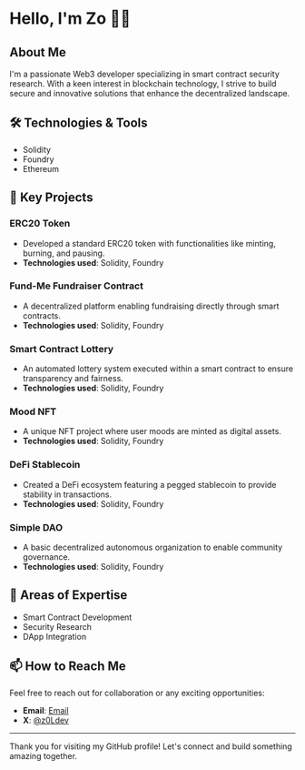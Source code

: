 # Hello, I'm Zo 👋🏾
## About Me
I'm a passionate Web3 developer specializing in smart contract security research. With a keen interest in blockchain technology, I strive to build secure and innovative solutions that enhance the decentralized landscape.

## 🛠 Technologies & Tools
- Solidity
- Foundry
- Ethereum

## 💼 Key Projects

### ERC20 Token
- Developed a standard ERC20 token with functionalities like minting, burning, and pausing.
- **Technologies used**: Solidity, Foundry

### Fund-Me Fundraiser Contract
- A decentralized platform enabling fundraising directly through smart contracts.
- **Technologies used**: Solidity, Foundry

### Smart Contract Lottery
- An automated lottery system executed within a smart contract to ensure transparency and fairness.
- **Technologies used**: Solidity, Foundry

### Mood NFT
- A unique NFT project where user moods are minted as digital assets.
- **Technologies used**: Solidity, Foundry

### DeFi Stablecoin
- Created a DeFi ecosystem featuring a pegged stablecoin to provide stability in transactions.
- **Technologies used**: Solidity, Foundry

### Simple DAO
- A basic decentralized autonomous organization to enable community governance.
- **Technologies used**: Solidity, Foundry

## 🎯 Areas of Expertise
- Smart Contract Development
- Security Research
- DApp Integration

## 📫 How to Reach Me
Feel free to reach out for collaboration or any exciting opportunities:
- **Email**: [Email](mailto:z0Ldev@proton.me)
- **X**: [@z0Ldev](https://twitter.com/z0Ldev)

---

Thank you for visiting my GitHub profile! Let's connect and build something amazing together.
